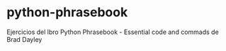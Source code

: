# python-phrasebook
Ejercicios del lbro Python Phrasebook - Essential code and commads de Brad Dayley
